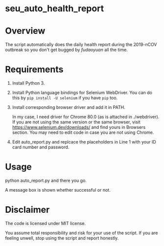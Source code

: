 # seu_auto_health_report

# Overview

The script automatically does the daily health report during the 2019-nCOV outbreak so you don't get bugged by *fudaoyuan* all the time.

# Requirements

1. Install Python 3.

2. Install Python language bindings for Selenium WebDriver.
   You can do this by `pip install -U selenium` if you have `pip` too.
   
3. Install corresponding browser driver and add it in PATH.

   In my case, I need driver for Chrome 80.0 (as is attached in ./webdriver). If you are not using the same version or the same browser, visit https://www.selenium.dev/downloads/ and find yours in Browsers section. You may need to edit code in case you are not using Chrome. 

4. Edit auto_report.py and replcace the placeholders in Line 1 with your ID card number and password.

# Usage
python auto_report.py and there you go.

A message box is shown whether successful or not.

# Disclaimer

The code is licensed under MIT license.

You assume total responsibility and risk for your use of the script. If you are feeling unwell, stop using the script and report honestly.

